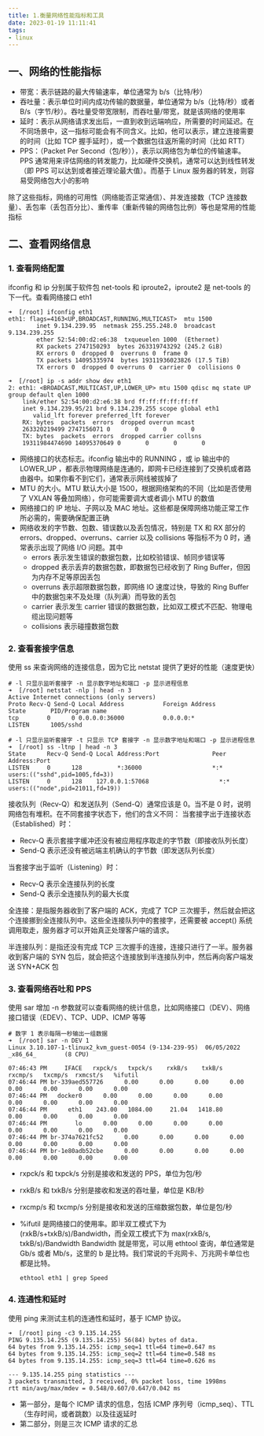 ```yaml
---
title: 1.衡量网络性能指标和工具
date: 2023-01-19 11:11:41
tags:
- linux
---
```


## 一、网络的性能指标

- 带宽：表示链路的最大传输速率，单位通常为 b/s（比特/秒）
- 吞吐量：表示单位时间内成功传输的数据量，单位通常为 b/s（比特/秒）或者 B/s（字节/秒）。吞吐量受带宽限制，而吞吐量/带宽，就是该网络的使用率
- 延时：表示从网络请求发出后，一直到收到远端响应，所需要的时间延迟。在不同场景中，这一指标可能会有不同含义。比如，他可以表示，建立连接需要的时间（比如 TCP 握手延时），或一个数据包往返所需的时间（比如 RTT）
- PPS：（Packet Per Second（包/秒）），表示以网络包为单位的传输速率。PPS 通常用来评估网络的转发能力，比如硬件交换机，通常可以达到线性转发（即 PPS 可以达到或者接近理论最大值）。而基于 Linux 服务器的转发，则容易受网络包大小的影响

除了这些指标，网络的可用性（网络能否正常通信）、并发连接数（TCP 连接数量）、丢包率（丢包百分比）、重传率（重新传输的网络包比例）等也是常用的性能指标

## 二、查看网络信息

### 1. 查看网络配置

ifconfig 和 ip 分别属于软件包 net-tools 和 iproute2，iproute2 是 net-tools 的下一代。查看网络接口 eth1 

```shell
➜  [/root] ifconfig eth1
eth1: flags=4163<UP,BROADCAST,RUNNING,MULTICAST>  mtu 1500
        inet 9.134.239.95  netmask 255.255.248.0  broadcast 9.134.239.255
        ether 52:54:00:d2:e6:38  txqueuelen 1000  (Ethernet)
        RX packets 2747150293  bytes 263319743292 (245.2 GiB)
        RX errors 0  dropped 0  overruns 0  frame 0
        TX packets 14095335974  bytes 19311936023826 (17.5 TiB)
        TX errors 0  dropped 0 overruns 0  carrier 0  collisions 0

➜  [/root] ip -s addr show dev eth1
2: eth1: <BROADCAST,MULTICAST,UP,LOWER_UP> mtu 1500 qdisc mq state UP group default qlen 1000
    link/ether 52:54:00:d2:e6:38 brd ff:ff:ff:ff:ff:ff
    inet 9.134.239.95/21 brd 9.134.239.255 scope global eth1
       valid_lft forever preferred_lft forever
    RX: bytes  packets  errors  dropped overrun mcast   
    263320219499 2747156071 0       0       0       0       
    TX: bytes  packets  errors  dropped carrier collsns 
    19311984474690 14095370649 0       0       0       0       
```

- 网络接口的状态标志。ifconfig 输出中的 RUNNING ，或 ip 输出中的 LOWER_UP ，都表示物理网络是连通的，即网卡已经连接到了交换机或者路由器中。如果你看不到它们，通常表示网线被拔掉了
- MTU 的大小。MTU 默认大小是 1500，根据网络架构的不同（比如是否使用了 VXLAN 等叠加网络），你可能需要调大或者调小 MTU 的数值
- 网络接口的 IP 地址、子网以及 MAC 地址。这些都是保障网络功能正常工作所必需的，需要确保配置正确
- 网络收发的字节数、包数、错误数以及丢包情况，特别是 TX 和 RX 部分的 errors、dropped、overruns、carrier 以及 collisions 等指标不为 0 时，通常表示出现了网络 I/O 问题。其中
    - errors 表示发生错误的数据包数，比如校验错误、帧同步错误等
    - dropped 表示丢弃的数据包数，即数据包已经收到了 Ring Buffer，但因为内存不足等原因丢包
    - overruns 表示超限数据包数，即网络 IO 速度过快，导致的 Ring Buffer 中的数据包来不及处理（队列满）而导致的丢包
    - carrier 表示发生 carrier 错误的数据包数，比如双工模式不匹配、物理电缆出现问题等
    - collisions 表示碰撞数据包数

### 2. 查看套接字信息

使用 ss 来查询网络的连接信息，因为它比 netstat 提供了更好的性能（速度更快）

```shell
# -l 只显示监听套接字 -n 显示数字地址和端口 -p 显示进程信息
➜  [/root] netstat -nlp | head -n 3
Active Internet connections (only servers)
Proto Recv-Q Send-Q Local Address           Foreign Address         State       PID/Program name    
tcp        0      0 0.0.0.0:36000           0.0.0.0:*               LISTEN      1005/sshd      

# -l 只显示监听套接字 -t 只显示 TCP 套接字 -n 显示数字地址和端口 -p 显示进程信息
➜  [/root] ss -ltnp | head -n 3
State      Recv-Q Send-Q Local Address:Port               Peer Address:Port              
LISTEN     0      128          *:36000                    *:*                   users:(("sshd",pid=1005,fd=3))
LISTEN     0      128    127.0.0.1:57068                    *:*                   users:(("node",pid=21011,fd=19))
```

接收队列（Recv-Q）和发送队列（Send-Q）通常应该是 0。当不是 0 时，说明网络包有堆积。在不同套接字状态下，他们的含义不同：
当套接字出于连接状态（Established）时：

- Recv-Q 表示套接字缓冲还没有被应用程序取走的字节数（即接收队列长度）
- Send-Q 表示还没有被远端主机确认的字节数（即发送队列长度）

当套接字出于监听（Listening）时：

- Recv-Q 表示全连接队列的长度
- Send-Q 表示全连接队列的最大长度

全连接：是指服务器收到了客户端的 ACK，完成了 TCP 三次握手，然后就会把这个连接挪到全连接队列中。这些全连接队列中的套接字，还需要被 accept() 系统调用取走，服务器才可以开始真正处理客户端的请求。

半连接队列：是指还没有完成 TCP 三次握手的连接，连接只进行了一半。服务器收到客户端的 SYN 包后，就会把这个连接放到半连接队列中，然后再向客户端发送 SYN+ACK 包

### 3. 查看网络吞吐和 PPS

使用 sar 增加 -n 参数就可以查看网络的统计信息，比如网络接口（DEV）、网络接口错误（EDEV）、TCP、UDP、ICMP 等等

```shell
# 数字 1 表示每隔一秒输出一组数据
➜  [/root] sar -n DEV 1
Linux 3.10.107-1-tlinux2_kvm_guest-0054 (9-134-239-95)  06/05/2022      _x86_64_        (8 CPU)

07:46:43 PM     IFACE   rxpck/s   txpck/s    rxkB/s    txkB/s   rxcmp/s   txcmp/s  rxmcst/s   %ifutil
07:46:44 PM br-339aed557726      0.00      0.00      0.00      0.00      0.00      0.00      0.00      0.00
07:46:44 PM   docker0      0.00      0.00      0.00      0.00      0.00      0.00      0.00      0.00
07:46:44 PM      eth1    243.00   1084.00     21.04   1418.80      0.00      0.00      0.00      0.00
07:46:44 PM        lo      0.00      0.00      0.00      0.00      0.00      0.00      0.00      0.00
07:46:44 PM br-374a7621fc52      0.00      0.00      0.00      0.00      0.00      0.00      0.00      0.00
07:46:44 PM br-1e80adb52cbe      0.00      0.00      0.00      0.00      0.00      0.00      0.00      0.00
```

- rxpck/s 和 txpck/s 分别是接收和发送的 PPS，单位为包/秒

- rxkB/s 和 txkB/s 分别是接收和发送的吞吐量，单位是 KB/秒

- rxcmp/s 和 txcmp/s 分别是接收和发送的压缩数据包数，单位是包/秒

- %ifutil 是网络接口的使用率。即半双工模式下为 (rxkB/s+txkB/s)/Bandwidth，而全双工模式下为 max(rxkB/s, txkB/s)/Bandwidth
    Bandwidth 就是带宽，可以用 ethtool 查询，单位通常是 Gb/s 或者 Mb/s，这里的 b 是比特。我们常说的千兆网卡、万兆网卡单位也都是比特。

    ```
    ethtool eth1 | grep Speed 
    ```

### 4. 连通性和延时

使用 ping 来测试主机的连通性和延时，基于 ICMP 协议。

```
➜  [/root] ping -c3 9.135.14.255
PING 9.135.14.255 (9.135.14.255) 56(84) bytes of data.
64 bytes from 9.135.14.255: icmp_seq=1 ttl=64 time=0.647 ms
64 bytes from 9.135.14.255: icmp_seq=2 ttl=64 time=0.548 ms
64 bytes from 9.135.14.255: icmp_seq=3 ttl=64 time=0.626 ms

--- 9.135.14.255 ping statistics ---
3 packets transmitted, 3 received, 0% packet loss, time 1998ms
rtt min/avg/max/mdev = 0.548/0.607/0.647/0.042 ms
```

- 第一部分，是每个 ICMP 请求的信息，包括 ICMP 序列号（icmp_seq）、TTL（生存时间，或者跳数）以及往返延时
- 第二部分，则是三次 ICMP 请求的汇总

























